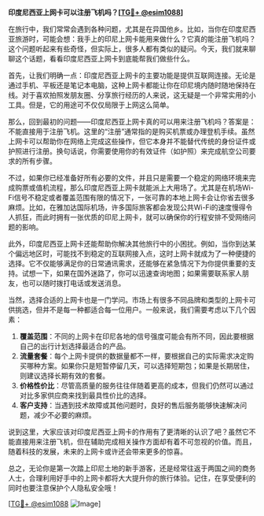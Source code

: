 **印度尼西亚上网卡可以注册飞机吗？[[TG💪+ @esim1088](https://t.me/s/esim1088)]**

在旅行中，我们常常会遇到各种问题，尤其是在异国他乡。比如，当你在印度尼西亚旅游时，可能会想：我手上的印尼上网卡能用来做什么？它真的能注册飞机吗？这个问题听起来有些奇怪，但实际上，很多人都有类似的疑问。今天，我们就来聊聊这个话题，看看印度尼西亚上网卡到底能帮我们做些什么。

首先，让我们明确一点：印度尼西亚上网卡的主要功能是提供互联网连接。无论是通过手机、平板还是笔记本电脑，这种上网卡都能让你在印尼境内随时随地保持在线。对于喜欢拍照发朋友圈、分享旅行经历的人来说，这无疑是一个非常实用的小工具。但是，它的用途可不仅仅局限于上网这么简单。

那么，回到最初的问题——印度尼西亚上网卡真的可以用来注册飞机吗？答案是：不能直接用于注册飞机。这里的“注册”通常指的是购买机票或办理登机手续。虽然上网卡可以帮助你在网络上完成这些操作，但它本身并不能替代传统的身份证件或护照进行注册。换句话说，你需要使用你的有效证件（如护照）来完成航空公司要求的所有步骤。

不过，如果你已经准备好所有必要的文件，并且只是需要一个稳定的网络环境来完成购票或值机流程，那么印度尼西亚上网卡就能派上大用场了。尤其是在机场Wi-Fi信号不稳定或者覆盖范围有限的情况下，一张可靠的本地上网卡会让你省去很多麻烦。比如，在雅加达国际机场，许多国际旅客都会发现公共Wi-Fi的速度慢得令人抓狂，而此时拥有一张优质的印尼上网卡，就可以确保你的行程安排不受网络问题的影响。

此外，印度尼西亚上网卡还能帮助你解决其他旅行中的小困扰。例如，当你到达某个偏远地区时，可能找不到稳定的互联网接入点，这时上网卡就成为了一种便捷的选择。它不仅能够满足你的日常通讯需求，还能够在紧急情况下为你提供重要的支持。试想一下，如果在国外迷路了，你可以迅速查询地图；如果需要联系家人朋友，也可以随时拨打电话或发送消息。

当然，选择合适的上网卡也是一门学问。市场上有很多不同品牌和类型的上网卡可供挑选，但并不是每一种都适合每一位用户。一般来说，我们需要考虑以下几个因素：

1. **覆盖范围**：不同的上网卡在印尼各地的信号强度可能会有所不同，因此要根据自己的出行计划选择最适合的产品。
2. **流量套餐**：每个上网卡提供的数据量都不一样，要根据自己的实际需求决定购买哪种方案。如果你只是短暂停留几天，可以选择短期包；如果是长期居住，则建议选择长期有效的套餐。
3. **价格性价比**：尽管高质量的服务往往伴随着更高的成本，但我们仍然可以通过对比多家供应商来找到最具性价比的选择。
4. **客户支持**：当遇到技术故障或其他问题时，良好的售后服务能够快速解决问题，减少不必要的麻烦。

说到这里，大家应该对印度尼西亚上网卡的作用有了更清晰的认识了吧？虽然它不能直接用来注册飞机，但在辅助完成相关操作方面却有着不可忽视的价值。而且，随着科技的发展，未来的上网卡或许还会带来更多的惊喜。

总之，无论你是第一次踏上印尼土地的新手游客，还是经常往返于两国之间的商务人士，合理利用好手中的上网卡都将大大提升你的旅行体验。记住，在享受便利的同时也要注意保护个人隐私安全哦！

[[TG💪+ @esim1088](https://t.me/s/esim1088) ![Image](https://i.postimg.cc/4NQfJmqS/Snipaste-2025-05-13-00-14-12.png)]